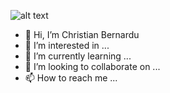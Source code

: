 ![alt text](https://github.com/[cbernardu]/[cbernardu]/blob/[main]/github-header-image.png)
- 👋 Hi, I’m Christian Bernardu
- 👀 I’m interested in ...
- 🌱 I’m currently learning ...
- 💞️ I’m looking to collaborate on ...
- 📫 How to reach me ...

<!---
cbernardu/cbernardu is a ✨ special ✨ repository because its `README.md` (this file) appears on your GitHub profile.
You can click the Preview link to take a look at your changes.
--->

